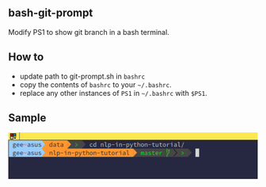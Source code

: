 ## bash-git-prompt
Modify PS1 to show git branch in a bash terminal.

## How to
- update path to git-prompt.sh in `bashrc` 
- copy the contents of `bashrc` to your `~/.bashrc`.
- replace any other instances of `PS1` in `~/.bashrc` with `$PS1`.

## Sample
![](https://raw.githubusercontent.com/thatgeeman/bash-git-prompt/master/sample.png)

